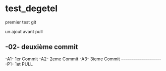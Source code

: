 test_degetel
============

premier test git

un ajout avant pull

-02- deuxième commit 
---------------------------------
-A1- 1er Commit 
-A2- 2eme Commit
-A3- 3ieme Commit
---------------------P1- 1et PULL